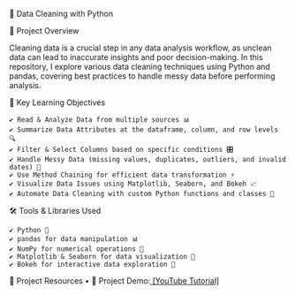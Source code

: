 🧹 Data Cleaning with Python

📌 Project Overview

Cleaning data is a crucial step in any data analysis workflow, as unclean data can lead to inaccurate insights and poor decision-making. In this repository, I explore various data cleaning techniques using Python and pandas, covering best practices to handle messy data before performing analysis.

🎯 Key Learning Objectives

	✔ Read & Analyze Data from multiple sources 📊
	✔ Summarize Data Attributes at the dataframe, column, and row levels 🔍
	✔ Filter & Select Columns based on specific conditions 🎛
	✔ Handle Messy Data (missing values, duplicates, outliers, and invalid dates) 🚀
	✔ Use Method Chaining for efficient data transformation ⚡
	✔ Visualize Data Issues using Matplotlib, Seaborn, and Bokeh 📈
	✔ Automate Data Cleaning with custom Python functions and classes 🔄


🛠 Tools & Libraries Used

	✔ Python 🐍
	✔ pandas for data manipulation 📊
 	✔ NumPy for numerical operations 🔢
	✔ Matplotlib & Seaborn for data visualization 🎨
 	✔ Bokeh for interactive data exploration 📌


 🔗 Project Resources
	•	🎥 Project Demo:[ [YouTube Tutorial]](https://youtube.com/playlist?list=PLgP2rHD2LHrsGhoB8vPf6KgH2wVBEyeWJ&feature=shared)
